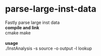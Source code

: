 # parse-large-inst-data
Fastly parse large inst data
<br>
<b>compile and link</b>
<br>
cmake
make
<br>
<br>
<b>usage</b>
<br>
./InstAnalysis -s source -o output -l lookup
